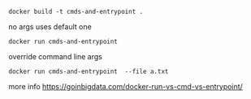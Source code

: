 ```
docker build -t cmds-and-entrypoint .
```

no args uses default one
```
docker run cmds-and-entrypoint
```

override command line args 

```
docker run cmds-and-entrypoint  --file a.txt
```

more info https://goinbigdata.com/docker-run-vs-cmd-vs-entrypoint/